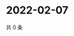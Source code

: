 # 2022-02-07

共 0 条

<!-- BEGIN WEIBO -->
<!-- 最后更新时间 Mon Feb 07 2022 09:56:50 GMT+0800 (China Standard Time) -->

<!-- END WEIBO -->

